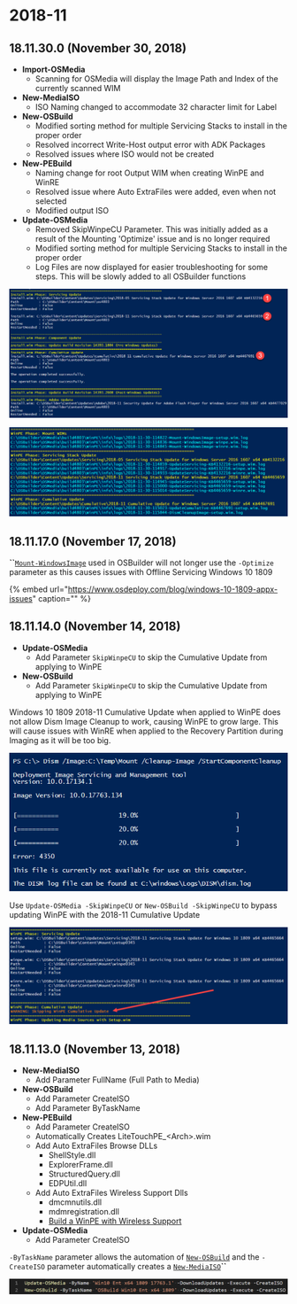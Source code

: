 # 2018-11

## 18.11.30.0 \(November 30, 2018\)

* **Import-OSMedia**
  * Scanning for OSMedia will display the Image Path and Index of the currently scanned WIM
* **New-MediaISO**
  * ISO Naming changed to accommodate 32 character limit for Label
* **New-OSBuild**
  * Modified sorting method for multiple Servicing Stacks to install in the proper order
  * Resolved incorrect Write-Host output error with ADK Packages
  * Resolved issues where ISO would not be created
* **New-PEBuild**
  * Naming change for root Output WIM when creating WinPE and WinRE
  * Resolved issue where Auto ExtraFiles were added, even when not selected
  * Modified output ISO
* **Update-OSMedia**
  * Removed SkipWinpeCU Parameter.  This was initially added as a result of the Mounting 'Optimize' issue and is no longer required
  * Modified sorting method for multiple Servicing Stacks to install in the proper order
  * Log Files are now displayed for easier troubleshooting for some steps.  This will be slowly added to all OSBuilder functions

![Multiple Servicing Stack Installs](../../.gitbook/assets/2018-11-30_13-06-45.png)

![Log Files](../../.gitbook/assets/2018-11-30_13-49-16.png)

## 18.11.17.0 \(November 17, 2018\)

**\`\`**[`Mount-WindowsImage`](https://docs.microsoft.com/en-us/powershell/module/dism/mount-windowsimage?view=win10-ps) used in OSBuilder will not longer use the `-Optimize` parameter as this causes issues with Offline Servicing Windows 10 1809

{% embed url="https://www.osdeploy.com/blog/windows-10-1809-appx-issues" caption="" %}

## 18.11.14.0 \(November 14, 2018\)

* **Update-OSMedia**
  * Add Parameter `SkipWinpeCU` to skip the Cumulative Update from applying to WinPE
* **New-OSBuild**
  * Add Parameter `SkipWinpeCU` to skip the Cumulative Update from applying to WinPE

Windows 10 1809 2018-11 Cumulative Update when applied to WinPE does not allow Dism Image Cleanup to work, causing WinPE to grow large. This will cause issues with WinRE when applied to the Recovery Partition during Imaging as it will be too big.

![](../../.gitbook/assets/2018-11-14_2-51-14.png)

Use `Update-OSMedia -SkipWinpeCU` or `New-OSBuild -SkipWinpeCU` to bypass updating WinPE with the 2018-11 Cumulative Update

![](../../.gitbook/assets/2018-11-14_10-41-41.png)

## 18.11.13.0 \(November 13, 2018\)

* **New-MediaISO**
  * Add Parameter FullName \(Full Path to Media\)
* **New-OSBuild**
  * Add Parameter CreateISO
  * Add Parameter ByTaskName
* **New-PEBuild**
  * Add Parameter CreateISO
  * Automatically Creates LiteTouchPE\_&lt;Arch&gt;.wim
  * Add Auto ExtraFiles Browse DLLs
    * ShellStyle.dll
    * ExplorerFrame.dll
    * StructuredQuery.dll
    * EDPUtil.dll
  * Add Auto ExtraFiles Wireless Support Dlls
    * dmcmnutils.dll
    * mdmregistration.dll
    * [Build a WinPE with Wireless Support](http://www.scconfigmgr.com/2018/03/06/build-a-winpe-with-wireless-support/)
* **Update-OSMedia**
  * Add Parameter CreateISO

`-ByTaskName` parameter allows the automation of [`New-OSBuild`](../docs/functions/osbuild/new-osbuild.md) and the `-CreateISO` parameter automatically creates a [`New-MediaISO`](../docs/functions/osbmedia/new-osbmediaiso.md)**\`\`**

![](../../.gitbook/assets/2018-11-07_0-54-20.png)

